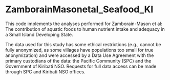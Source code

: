 # ZamborainMasonetal_Seafood_KI
This code implements the analyses performed for Zamborain-Mason et al: The contribution of aquatic foods to human nutrient intake and adequacy in a Small Island Developing State.

The data used for this study has some ethical restrictions (e.g., cannot be fully anonymized, as some villages have populations too small for true anonymization) and were accessed by a Data Use Agreement with the primary custodians of the data: the Pacific Community (SPC) and the Government of Kiribati NSO. Requests for full data access can be made through SPC and Kiribati NSO offices. 

